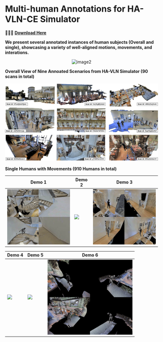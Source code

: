 # Multi-human Annotations for HA-VLN-CE Simulator
🚀🚀🚀 [**Download Here**](https://www.dropbox.com/scl/fo/ynqzn0hp7n1q961s83hs8/AF6yoNbZAGypEk4HHegt_TQ?rlkey=t2y9vofke6apkebnucqx2pk43&st=hvmke70h&dl=0)

**We present several annotated instances of human subjects (Overall and single), showcasing a variety of well-aligned motions, movements, and interations.** 

<div align="center">
  <img src="../../demo/gifs/havln.gif" alt="image2" width="700"/>
</div>


**Overall View of Nine Annoated Scenarios from HA-VLN Simulator (90 scans in total)** 

<div align="center">
  <img src="../../demo/figs/overview_example-1.png" alt="image2" width="700"/>
</div>

**Single Humans with Movements (910 Humans in total)** 

Demo 1|Demo 2|Demo 3
--|--|--
<img src="../../demo/gifs/demo_1.gif" width="280">|<img src="../../demo/gifs/demo_2.gif" width="280">|<img src="../../demo/gifs/demo_3.gif" width="280">


Demo 4|Demo 5|Demo 6
--|--|--
<img src="../../demo/gifs/demo_4.gif" width="280">|<img src="../../demo/gifs/demo_5.gif" width="280">|<img src="../../demo/gifs/demo_6.gif" width="280">

